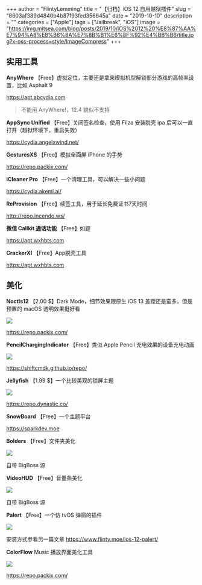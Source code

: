 +++
author = "FlintyLemming"
title = "【归档】iOS 12 自用越狱插件"
slug = "8603af389d4840b4b87f93fed356645a"
date = "2019-10-10"
description = ""
categories = ["Apple"]
tags = ["Jailbreak", "iOS"]
image = "https://img.mitsea.com/blog/posts/2019/10/iOS%2012%20%E8%87%AA%E7%94%A8%E8%B6%8A%E7%8B%B1%E6%8F%92%E4%BB%B6/title.jpg?x-oss-process=style/ImageCompress"
+++

## 实用工具
**AnyWhere**
【Free】虚拟定位，主要还是拿来模拟机型解锁部分游戏的高帧率设置，比如 Asphalt 9

https://apt.abcydia.com
> 不能用 AnyWhere!，12.4 貌似不支持

**AppSync Unified**
【Free】关闭签名检查，使用 Filza 安装脱壳 ipa 后可以一直打开（越狱环境下，重启失效）

https://cydia.angelxwind.net/

**GesturesXS**
【Free】模拟全面屏 iPhone 的手势

https://repo.packix.com/

**iCleaner Pro**
【Free】一个清理工具，可以解决一些小问题

https://cydia.akemi.ai/

**ReProvision**
【Free】续签工具，用于延长免费证书7天时间

http://repo.incendo.ws/

**微信 Callkit 通话功能**
【Free】如题

https://apt.wxhbts.com

**CrackerXI**
【Free】App脱壳工具

https://apt.wxhbts.com

## 美化
**Noctis12**
【2.00 $】Dark Mode，细节效果跟原生 iOS 13 差距还是蛮多，但是预置的 macOS 透明效果挺好看

![](https://img.mitsea.com/blog/posts/2019/10/iOS%2012%20%E8%87%AA%E7%94%A8%E8%B6%8A%E7%8B%B1%E6%8F%92%E4%BB%B6/1.jpg?x-oss-process=style/ImageCompress)

https://repo.packix.com/

**PencilChargingIndicator**
【Free】类似 Apple Pencil 充电效果的设备充电动画

![](https://img.mitsea.com/blog/posts/2019/10/iOS%2012%20%E8%87%AA%E7%94%A8%E8%B6%8A%E7%8B%B1%E6%8F%92%E4%BB%B6/2.jpg?x-oss-process=style/ImageCompress)

https://shiftcmdk.github.io/repo/

**Jellyfish**
【1.99 $】一个比较美观的锁屏主题

![](https://img.mitsea.com/blog/posts/2019/10/iOS%2012%20%E8%87%AA%E7%94%A8%E8%B6%8A%E7%8B%B1%E6%8F%92%E4%BB%B6/3.jpg?x-oss-process=style/ImageCompress)

https://repo.dynastic.co/

**SnowBoard**
【Free】一个主题平台

https://sparkdev.moe

**Bolders**
【Free】文件夹美化

![](https://img.mitsea.com/blog/posts/2019/10/iOS%2012%20%E8%87%AA%E7%94%A8%E8%B6%8A%E7%8B%B1%E6%8F%92%E4%BB%B6/4.jpg?x-oss-process=style/ImageCompress)

自带 BigBoss 源

**VideoHUD**
【Free】音量条美化

![](https://img.mitsea.com/blog/posts/2019/10/iOS%2012%20%E8%87%AA%E7%94%A8%E8%B6%8A%E7%8B%B1%E6%8F%92%E4%BB%B6/5.jpg?x-oss-process=style/ImageCompress)

自带 BigBoss 源

**Palert**
【Free】一个仿 tvOS 弹窗的插件

![](https://img.mitsea.com/blog/posts/2019/10/iOS%2012%20%E8%87%AA%E7%94%A8%E8%B6%8A%E7%8B%B1%E6%8F%92%E4%BB%B6/6.jpg?x-oss-process=style/ImageCompress)

安装方式参看另一篇文章 https://www.flinty.moe/ios-12-palert/

**ColorFlow**
Music 播放界面美化工具

![](https://img.mitsea.com/blog/posts/2019/10/iOS%2012%20%E8%87%AA%E7%94%A8%E8%B6%8A%E7%8B%B1%E6%8F%92%E4%BB%B6/7.jpg?x-oss-process=style/ImageCompress)

https://repo.packix.com/
